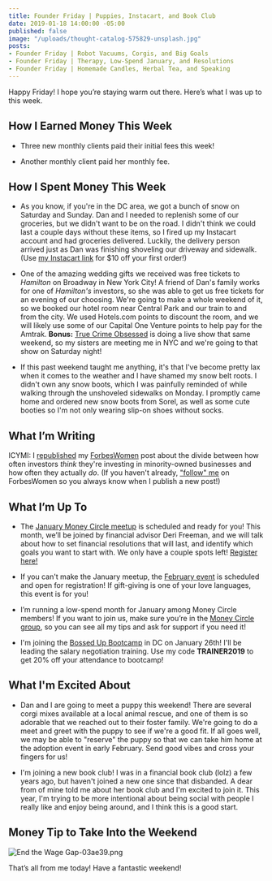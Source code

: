 ```yaml
---
title: Founder Friday | Puppies, Instacart, and Book Club
date: 2019-01-18 14:00:00 -05:00
published: false
image: "/uploads/thought-catalog-575829-unsplash.jpg"
posts:
- Founder Friday | Robot Vacuums, Corgis, and Big Goals
- Founder Friday | Therapy, Low-Spend January, and Resolutions
- Founder Friday | Homemade Candles, Herbal Tea, and Speaking
---
```


Happy Friday! I hope you’re staying warm out there. Here’s what I was up to this week.

## How I Earned Money This Week

* Three new monthly clients paid their initial fees this week!

* Another monthly client paid her monthly fee.

## How I Spent Money This Week

* As you know, if you're in the DC area, we got a bunch of snow on Saturday and Sunday. Dan and I needed to replenish some of our groceries, but we didn't want to be on the road. I didn't think we could last a couple days without these items, so I fired up my Instacart account and had groceries delivered. Luckily, the delivery person arrived just as Dan was finishing shoveling our driveway and sidewalk. (Use [my Instacart link](https://inst.cr/t/2SPbdAMbW) for $10 off your first order!)

* One of the amazing wedding gifts we received was free tickets to *Hamilton* on Broadway in New York City! A friend of Dan's family works for one of *Hamilton's* investors, so she was able to get us free tickets for an evening of our choosing. We're going to make a whole weekend of it, so we booked our hotel room near Central Park and our train to and from the city. We used Hotels.com points to discount the room, and we will likely use some of our Capital One Venture points to help pay for the Amtrak.  **Bonus:** [True Crime Obsessed](https://www.truecrimeobsessed.com/) is doing a live show that same weekend, so my sisters are meeting me in NYC and we're going to that show on Saturday night!

* If this past weekend taught me anything, it's that I've become pretty lax when it comes to the weather and I have shamed my snow belt roots. I didn't own any snow boots, which I was painfully reminded of while walking through the unshoveled sidewalks on Monday. I promptly came home and ordered new snow boots from Sorel, as well as some cute booties so I'm not only wearing slip-on shoes without socks.

## What I’m Writing

ICYMI: I [republished](https://www.maggiegermano.com/blog/investors-think-they-are-fair-but-minority-owned-businesses-are-left-out/) my [ForbesWomen](https://www.forbes.com/sites/maggiegermano/2018/12/11/investors-think-they-are-fair-but-minority-owned-businesses-are-left-out/) post about the divide between how often investors *think* they're investing in minority-owned businesses and how often they actually *do*. (If you haven't already, ["follow" me](https://www.forbes.com/sites/maggiegermano/) on ForbesWomen so you always know when I publish a new post!)

## What I’m Up To

* The [January Money Circle meetup](https://www.eventbrite.com/e/money-circle-financial-resolutions-that-last-tickets-54309667678) is scheduled and ready for you! This month, we’ll be joined by financial advisor Deri Freeman, and we will talk about how to set financial resolutions that will last, and identify which goals you want to start with. We only have a couple spots left! [Register here!](https://www.eventbrite.com/e/money-circle-financial-resolutions-that-last-tickets-54309667678)

* If you can't make the January meetup, the [February event](https://www.eventbrite.com/e/money-circle-showing-your-love-on-a-budget-tickets-54758999642) is scheduled and open for registration! If gift-giving is one of your love languages, this event is for you!

* I’m running a low-spend month for January among Money Circle members! If you want to join us, make sure you’re in the [Money Circle group](https://www.facebook.com/groups/MoneyCircleGroup), so you can see all my tips and ask for support if you need it!

* I'm joining the [Bossed Up Bootcamp](https://bossedup.org/bootcamp/) in DC on January 26th! I'll be leading the salary negotiation training. Use my code **TRAINER2019** to get 20% off your attendance to bootcamp!

## What I'm Excited About

* Dan and I are going to meet a puppy this weekend! There are several corgi mixes available at a local animal rescue, and one of them is so adorable that we reached out to their foster family. We're going to do a meet and greet with the puppy to see if we're a good fit. If all goes well, we may be able to "reserve" the puppy so that we can take him home at the adoption event in early February. Send good vibes and cross your fingers for us!

* I'm joining a new book club! I was in a financial book club (lolz) a few years ago, but haven't joined a new one since that disbanded. A dear from of mine told me about her book club and I'm excited to join it. This year, I'm trying to be more intentional about being social with people I really like and enjoy being around, and I think this is a good start.

## Money Tip to Take Into the Weekend

![End the Wage Gap-03ae39.png](/uploads/End%20the%20Wage%20Gap-03ae39.png)

That’s all from me today! Have a fantastic weekend!